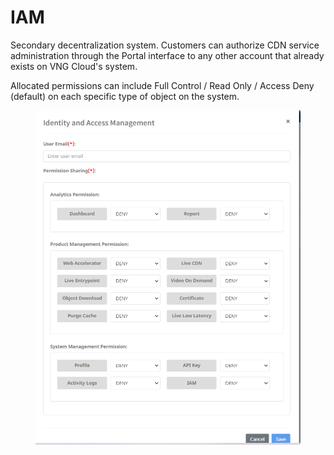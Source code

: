 # IAM

Secondary decentralization system. Customers can authorize CDN service administration through the Portal interface to any other account that already exists on VNG Cloud's system.&#x20;

Allocated permissions can include Full Control / Read Only / Access Deny (default) on each specific type of object on the system.

<figure><img src="../../.gitbook/assets/image (209).png" alt=""><figcaption></figcaption></figure>
